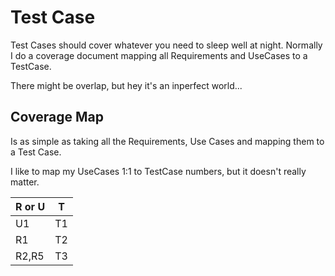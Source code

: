 # Test Case

Test Cases should cover whatever you need to sleep well at night. Normally I do a coverage document mapping all Requirements and UseCases to a TestCase.

There might be overlap, but hey it's an inperfect world...


## Coverage Map

Is as simple as taking all the Requirements, Use Cases and mapping them to a Test Case.

I like to map my UseCases 1:1 to TestCase numbers, but it doesn't really matter.

|R or U|T|
|---|---|
|U1|T1|
|R1 | T2 |
|R2,R5| T3|
